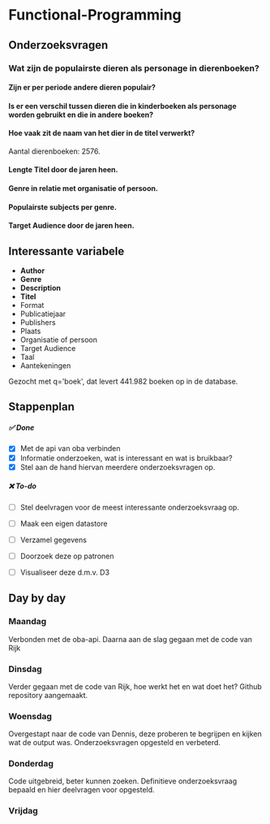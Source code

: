 # Functional-Programming

## Onderzoeksvragen

### Wat zijn de populairste dieren als personage in dierenboeken?
#### Zijn er per periode andere dieren populair?
#### Is er een verschil tussen dieren die in kinderboeken als personage worden gebruikt en die in andere boeken?
#### Hoe vaak zit de naam van het dier in de titel verwerkt?
Aantal dierenboeken: 2576.

#### Lengte Titel door de jaren heen.

#### Genre in relatie met organisatie of persoon.

#### Populairste subjects per genre.

#### Target Audience door de jaren heen. 
 

## Interessante variabele

* **Author**
* **Genre**
* **Description**
* **Titel**
* Format
* Publicatiejaar
* Publishers
* Plaats 
* Organisatie of persoon
* Target Audience 
* Taal
* Aantekeningen


Gezocht met q='boek', dat levert 441.982 boeken op in de database.


## Stappenplan

##### ✅ Done

- [x] Met de api van oba verbinden 
- [x] Informatie onderzoeken, wat is interessant en wat is bruikbaar? 
- [x] Stel aan de hand hiervan meerdere onderzoeksvragen op.

##### ❌ To-do 
- [ ] Stel deelvragen voor de meest interessante onderzoeksvraag op.
- [ ] Maak een eigen datastore
- [ ] Verzamel gegevens
- [ ] Doorzoek deze op patronen
- [ ] Visualiseer deze d.m.v. D3


## Day by day

### Maandag
Verbonden met de oba-api. Daarna aan de slag gegaan met de code van Rijk

### Dinsdag
Verder gegaan met de code van Rijk, hoe werkt het en wat doet het?
Github repository aangemaakt. 

### Woensdag
Overgestapt naar de code van Dennis, deze proberen te begrijpen en kijken wat de output was.
Onderzoeksvragen opgesteld en verbeterd.

### Donderdag
Code uitgebreid, beter kunnen zoeken. Definitieve onderzoeksvraag bepaald en hier deelvragen voor opgesteld.

### Vrijdag